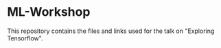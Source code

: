 # ML-Workshop

This repository contains the files and links used for the talk on "Exploring Tensorflow".
